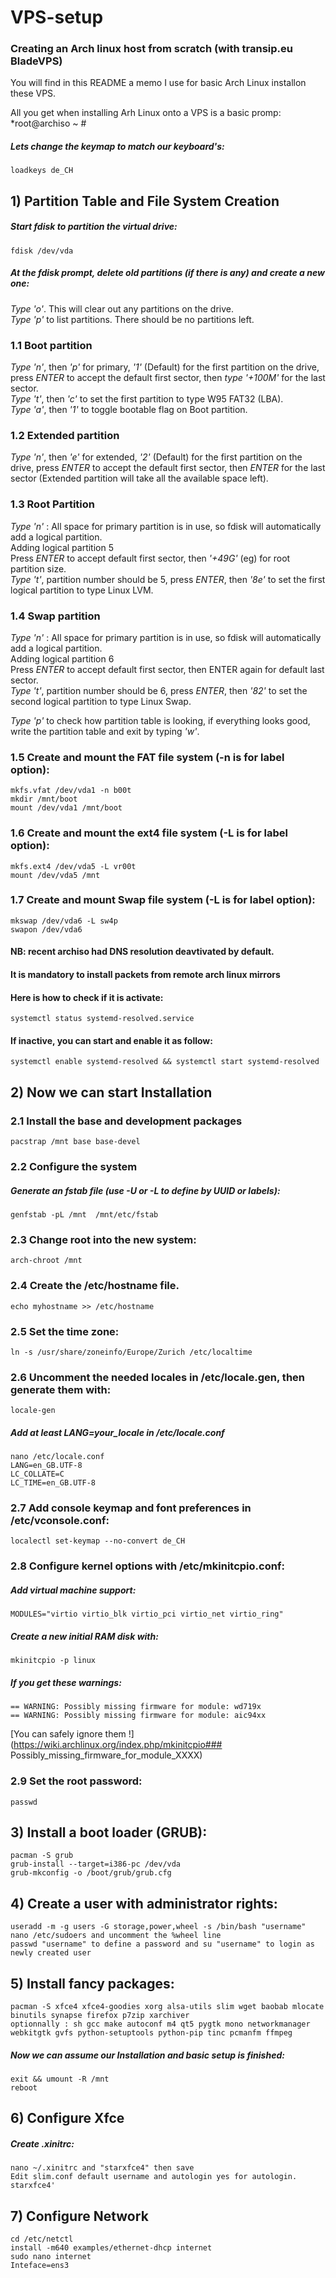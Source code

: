 # VPS-setup
### Creating an Arch linux host from scratch (with transip.eu BladeVPS)
You will find in this README a memo I use for basic Arch Linux installon these VPS.

All you get when installing Arh Linux onto a VPS is a basic promp:
*root@archiso ~ #

##### Lets change the keymap to match our keyboard's:
	loadkeys de_CH

## 1) Partition Table and File System Creation

##### Start fdisk to partition the virtual drive:
	fdisk /dev/vda
	
##### At the fdisk prompt, delete old partitions (if there is any) and create a new one:  
 *Type 'o'*. This will clear out any partitions on the drive.  
 *Type 'p'* to list partitions. There should be no partitions left.

### 1.1 Boot partition
 *Type 'n'*, then *'p'* for primary, *'1'* (Default) for the first partition on the drive, press *ENTER* to accept the default first sector, then *type '+100M'* for the last sector.  
 *Type 't'*, then *'c'* to set the first partition to type W95 FAT32 (LBA).  
 *Type 'a'*, then *'1'* to toggle bootable flag on Boot partition. 

### 1.2 Extended partition
 *Type 'n'*, then *'e'* for extended, *'2'* (Default) for the first partition on the drive, press *ENTER* to accept the default first sector, then *ENTER* for the last sector (Extended partition will take all the available space left).

### 1.3 Root Partition
 *Type 'n'* : All space for primary partition is in use, so fdisk will automatically add a logical partition.  
 Adding logical partition 5  
 Press *ENTER* to accept default first sector, then *'+49G'* (eg) for root partition size.  
 *Type 't'*, partition number should be 5, press *ENTER*, then *'8e'* to set the first logical partition to type Linux LVM.
 
### 1.4 Swap partition
 *Type 'n'* : All space for primary partition is in use, so fdisk will automatically add a logical partition.  
 Adding logical partition 6  
 Press *ENTER* to accept default first sector, then ENTER again for default last sector.  
 *Type 't'*, partition number should be 6, press *ENTER*, then *'82'* to set the second logical partition to type Linux Swap.  
  
 *Type 'p'* to check how partition table is looking, if everything looks good, write the partition table and exit by typing *'w'*.

### 1.5 Create and mount the FAT file system (-n is for label option):
	mkfs.vfat /dev/vda1 -n b00t
 	mkdir /mnt/boot
 	mount /dev/vda1 /mnt/boot

### 1.6 Create and mount the ext4 file system (-L is for label option):
 	mkfs.ext4 /dev/vda5 -L vr00t
 	mount /dev/vda5 /mnt
 
### 1.7 Create and mount Swap file system (-L is for label option):
 	mkswap /dev/vda6 -L sw4p
 	swapon /dev/vda6

#### NB: recent archiso had DNS resolution deavtivated by default.
#### It is mandatory to install packets from remote arch linux mirrors

#### Here is how to check if it is activate:
	systemctl status systemd-resolved.service

#### If inactive, you can start and enable it as follow:
	systemctl enable systemd-resolved && systemctl start systemd-resolved

## 2) Now we can start Installation

### 2.1 Install the base and development packages
 	pacstrap /mnt base base-devel
 
### 2.2 Configure the system  
##### Generate an fstab file (use -U or -L to define by UUID or labels):  
	genfstab -pL /mnt  /mnt/etc/fstab

### 2.3 Change root into the new system:
	arch-chroot /mnt

### 2.4 Create the /etc/hostname file.
 	echo myhostname >> /etc/hostname
 
### 2.5 Set the time zone:
 	ln -s /usr/share/zoneinfo/Europe/Zurich /etc/localtime

### 2.6 Uncomment the needed locales in /etc/locale.gen, then generate them with:
 	locale-gen
##### Add at least LANG=your_locale in /etc/locale.conf  
	nano /etc/locale.conf
	LANG=en_GB.UTF-8
	LC_COLLATE=C
	LC_TIME=en_GB.UTF-8
	
### 2.7 Add console keymap and font preferences in /etc/vconsole.conf:
	localectl set-keymap --no-convert de_CH 
	
### 2.8 Configure kernel options with /etc/mkinitcpio.conf:  
##### Add virtual machine support:  
	MODULES="virtio virtio_blk virtio_pci virtio_net virtio_ring"
##### Create a new initial RAM disk with:  
	mkinitcpio -p linux
##### If you get these warnings:  
	== WARNING: Possibly missing firmware for module: wd719x
	== WARNING: Possibly missing firmware for module: aic94xx
 
[You can safely ignore them !](https://wiki.archlinux.org/index.php/mkinitcpio### Possibly_missing_firmware_for_module_XXXX)
 
### 2.9 Set the root password:
 	passwd
 
## 3) Install a boot loader (GRUB):
 	pacman -S grub
 	grub-install --target=i386-pc /dev/vda
 	grub-mkconfig -o /boot/grub/grub.cfg
 
## 4) Create a user with administrator rights:
 	useradd -m -g users -G storage,power,wheel -s /bin/bash "username"
 	nano /etc/sudoers and uncomment the %wheel line
 	passwd "username" to define a password and su "username" to login as newly created user

## 5) Install fancy packages:
	pacman -S xfce4 xfce4-goodies xorg alsa-utils slim wget baobab mlocate binutils synapse firefox p7zip xarchiver
	optionnally : sh gcc make autoconf m4 qt5 pygtk mono networkmanager webkitgtk gvfs python-setuptools python-pip tinc pcmanfm ffmpeg
	
##### Now we can assume our Installation and basic setup is finished:
	exit && umount -R /mnt
	reboot
 
## 6) Configure Xfce  
##### Create .xinitrc:
	nano ~/.xinitrc and "starxfce4" then save
	Edit slim.conf default username and autologin yes for autologin.
	starxfce4'

## 7) Configure Network  
	cd /etc/netctl
	install -m640 examples/ethernet-dhcp internet
	sudo nano internet
	Inteface=ens3
